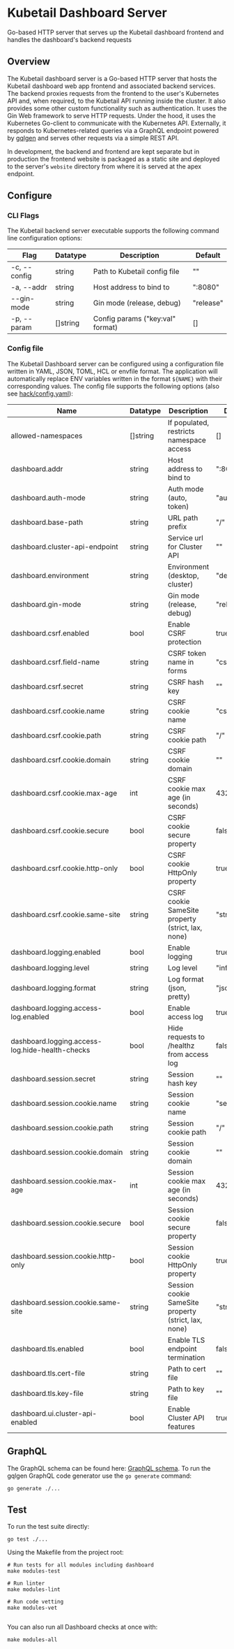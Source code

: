 # Kubetail Dashboard Server

Go-based HTTP server that serves up the Kubetail dashboard frontend and handles the dashboard's backend requests

## Overview

The Kubetail dashboard server is a Go-based HTTP server that hosts the Kubetail dashboard web app frontend and associated backend services. The backend proxies requests from the frontend to the user's Kubernetes API and, when required, to the Kubetail API running inside the cluster. It also provides some other custom functionality such as authentication. It uses the Gin Web framework to serve HTTP requests. Under the hood, it uses the Kubernetes Go-client to communicate with the Kubernetes API. Externally, it responds to Kubernetes-related queries via a GraphQL endpoint powered by [gqlgen](https://github.com/99designs/gqlgen) and serves other requests via a simple REST API.

In development, the backend and frontend are kept separate but in production the frontend website is packaged as a static site and deployed to the server's `website` directory from where it is served at the apex endpoint.

## Configure

### CLI Flags

The Kubetail backend server executable supports the following command line configuration options:

| Flag         | Datatype | Description                      | Default   |
| ------------ | -------- | -------------------------------- | --------- |
| -c, --config | string   | Path to Kubetail config file     | ""        |
| -a, --addr   | string   | Host address to bind to          | ":8080"   |
| --gin-mode   | string   | Gin mode (release, debug)        | "release" |
| -p, --param  | []string | Config params ("key:val" format) | []        |

### Config file

The Kubetail Dashboard server can be configured using a configuration file written in YAML, JSON, TOML, HCL or envfile format. The application will automatically replace ENV variables written in the format `${NAME}` with their corresponding values. The config file supports the following options (also see [hack/config.yaml](../../hack/config.yaml)):

| Name                                            | Datatype | Description                                          | Default                       | Status       |
| ----------------------------------------------- | -------- | ---------------------------------------------------- | ----------------------------- | ------------ |
| allowed-namespaces                              | []string | If populated, restricts namespace access             | []                            |              |
| dashboard.addr                                  | string   | Host address to bind to                              | ":8080"                       |              |
| dashboard.auth-mode                             | string   | Auth mode (auto, token)                              | "auto"                        | experimental |
| dashboard.base-path                             | string   | URL path prefix                                      | "/"                           |              |
| dashboard.cluster-api-endpoint                  | string   | Service url for Cluster API                          | ""                            | experimental |
| dashboard.environment                           | string   | Environment (desktop, cluster)                       | "desktop"                     | experimental |
| dashboard.gin-mode                              | string   | Gin mode (release, debug)                            | "release"                     |              |
| dashboard.csrf.enabled                          | bool     | Enable CSRF protection                               | true                          |              |
| dashboard.csrf.field-name                       | string   | CSRF token name in forms                             | "csrf_token"                  |              |
| dashboard.csrf.secret                           | string   | CSRF hash key                                        | ""                            |              |
| dashboard.csrf.cookie.name                      | string   | CSRF cookie name                                     | "csrf"                        |              |
| dashboard.csrf.cookie.path                      | string   | CSRF cookie path                                     | "/"                           |              |
| dashboard.csrf.cookie.domain                    | string   | CSRF cookie domain                                   | ""                            |              |
| dashboard.csrf.cookie.max-age                   | int      | CSRF cookie max age (in seconds)                     | 43200                         |              |
| dashboard.csrf.cookie.secure                    | bool     | CSRF cookie secure property                          | false                         |              |
| dashboard.csrf.cookie.http-only                 | bool     | CSRF cookie HttpOnly property                        | true                          |              |
| dashboard.csrf.cookie.same-site                 | string   | CSRF cookie SameSite property (strict, lax, none)    | "strict"                      |              |
| dashboard.logging.enabled                       | bool     | Enable logging                                       | true                          |              |
| dashboard.logging.level                         | string   | Log level                                            | "info"                        |              |
| dashboard.logging.format                        | string   | Log format (json, pretty)                            | "json"                        |              |
| dashboard.logging.access-log.enabled            | bool     | Enable access log                                    | true                          |              |
| dashboard.logging.access-log.hide-health-checks | bool     | Hide requests to /healthz from access log            | false                         |              |
| dashboard.session.secret                        | string   | Session hash key                                     | ""                            |              |
| dashboard.session.cookie.name                   | string   | Session cookie name                                  | "session"                     |              |
| dashboard.session.cookie.path                   | string   | Session cookie path                                  | "/"                           |              |
| dashboard.session.cookie.domain                 | string   | Session cookie domain                                | ""                            |              |
| dashboard.session.cookie.max-age                | int      | Session cookie max age (in seconds)                  | 43200                         |              |
| dashboard.session.cookie.secure                 | bool     | Session cookie secure property                       | false                         |              |
| dashboard.session.cookie.http-only              | bool     | Session cookie HttpOnly property                     | true                          |              |
| dashboard.session.cookie.same-site              | string   | Session cookie SameSite property (strict, lax, none) | "strict"                      |              |
| dashboard.tls.enabled                           | bool     | Enable TLS endpoint termination                      | false                         |              |
| dashboard.tls.cert-file                         | string   | Path to cert file                                    | ""                            |              |
| dashboard.tls.key-file                          | string   | Path to key file                                     | ""                            |              |
| dashboard.ui.cluster-api-enabled                | bool     | Enable Cluster API features                          | true                          | experimental |

## GraphQL

The GraphQL schema can be found here: [GraphQL schema](graph/schema.graphqls). To run the gqlgen GraphQL code generator use the `go generate` command:

```console
go generate ./...
```

## Test

To run the test suite directly:

```console
go test ./...
```

Using the Makefile from the project root:

```console
# Run tests for all modules including dashboard
make modules-test

# Run linter
make modules-lint

# Run code vetting
make modules-vet


```
You can also run all Dashboard checks at once with:
```console
make modules-all
```
